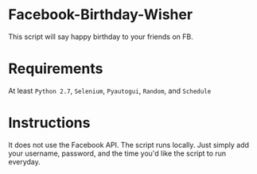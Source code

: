# Facebook-Birthday-Wisher
This script will say happy birthday to your friends on FB.

# Requirements

At least `Python 2.7`, `Selenium`, `Pyautogui`, `Random`, and `Schedule`


# Instructions
It does not use the Facebook API. The script runs locally. Just simply add your username, password, and the time you'd like the script to run everyday.


